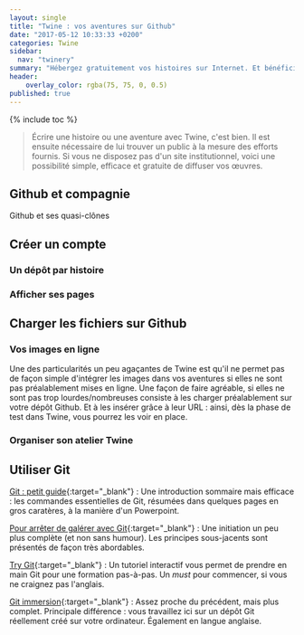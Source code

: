 ```yaml
---
layout: single
title: "Twine : vos aventures sur Github"
date: "2017-05-12 10:33:33 +0200"
categories: Twine
sidebar:
  nav: "twinery"
summary: "Hébergez gratuitement vos histoires sur Internet. Et bénéficiez d'un contrôle de versions pour le même prix."
header:
    overlay_color: rgba(75, 75, 0, 0.5)
published: true
---
```


{% include toc %}

> Écrire une histoire ou une aventure avec Twine, c'est bien. Il est ensuite nécessaire de lui trouver un public à la mesure des efforts fournis. Si vous ne disposez pas d'un site institutionnel, voici une possibilité simple, efficace et gratuite de diffuser vos œuvres.

## Github et compagnie
Github et ses quasi-clônes

## Créer un compte

### Un dépôt par histoire

### Afficher ses pages

## Charger les fichiers sur Github

### Vos images en ligne
Une des particularités un peu agaçantes de Twine est qu'il ne permet pas de façon simple d'intégrer les images dans vos aventures si elles ne sont pas préalablement mises en ligne.
Une façon de faire agréable, si elles ne sont pas trop lourdes/nombreuses consiste à les charger préalablement sur votre dépôt Github. Et à les insérer grâce à leur URL : ainsi, dès la phase de test dans Twine, vous pourrez les voir en place.

### Organiser son atelier Twine

## Utiliser Git

[Git : petit guide](http://rogerdudler.github.io/git-guide/index.fr.html){:target="_blank"}
: Une introduction sommaire mais efficace : les commandes essentielles de Git, résumées dans quelques pages en gros caratères, à la manière d'un Powerpoint.

[Pour arrêter de galérer avec Git](https://www.miximum.fr/blog/enfin-comprendre-git/){:target="_blank"}
: Une initiation un peu plus complète (et non sans humour). Les principes sous-jacents sont présentés de façon très abordables.

[Try Git](https://try.github.io/){:target="_blank"}
:  Un tutoriel interactif vous permet de prendre en main Git pour une formation pas-à-pas. Un *must* pour commencer, si vous ne craignez pas l'anglais.

[Git immersion](http://gitimmersion.com/index.html){:target="_blank"}
: Assez proche du précédent, mais plus complet. Principale différence : vous travaillez ici sur un dépôt Git réellement créé sur votre ordinateur. Également en langue anglaise.
